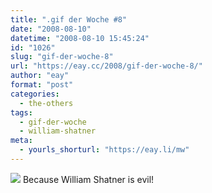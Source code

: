 ```yaml
---
title: ".gif der Woche #8"
date: "2008-08-10"
datetime: "2008-08-10 15:45:24"
id: "1026"
slug: "gif-der-woche-8"
url: "https://eay.cc/2008/gif-der-woche-8/"
author: "eay"
format: "post"
categories:
  - the-others
tags:
  - gif-der-woche
  - william-shatner
meta:
  - yourls_shorturl: "https://eay.li/mw"
---
```


![](/uploads/2008/shatner.gif) Because William Shatner is evil!
